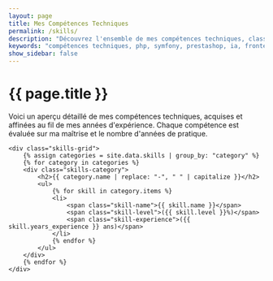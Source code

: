 ```yaml
---
layout: page
title: Mes Compétences Techniques
permalink: /skills/
description: "Découvrez l'ensemble de mes compétences techniques, classées par catégorie et niveau de maîtrise, incluant PHP, Symfony, PrestaShop, IA, Frontend, DevOps et Leadership."
keywords: "compétences techniques, php, symfony, prestashop, ia, frontend, devops, leadership, nicolas dabène"
show_sidebar: false
---
```


<div class="container">
    <div class="page-header">
        <h1>{{ page.title }}</h1>
        <p class="section-description">Voici un aperçu détaillé de mes compétences techniques, acquises et affinées au fil de mes années d'expérience. Chaque compétence est évaluée sur ma maîtrise et le nombre d'années de pratique.</p>
    </div>

    <div class="skills-grid">
        {% assign categories = site.data.skills | group_by: "category" %}
        {% for category in categories %}
        <div class="skills-category">
            <h2>{{ category.name | replace: "-", " " | capitalize }}</h2>
            <ul>
                {% for skill in category.items %}
                <li>
                    <span class="skill-name">{{ skill.name }}</span>
                    <span class="skill-level">({{ skill.level }}%)</span>
                    <span class="skill-experience">({{ skill.years_experience }} ans)</span>
                </li>
                {% endfor %}
            </ul>
        </div>
        {% endfor %}
    </div>
</div>
